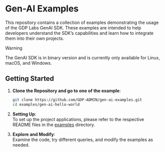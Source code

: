 # Gen-AI Examples

This repository contains a collection of examples demonstrating the usage of the GDP Labs GenAI SDK. These examples are intended to help developers understand the SDK’s capabilities and learn how to integrate them into their own projects.

> [!WARNING]
> The GenAI SDK is in binary version and is currently only available for Linux, macOS, and Windows.

## Getting Started

1. **Clone the Repository and go to one of the example**:

   ```bash
   git clone https://github.com/GDP-ADMIN/gen-ai-examples.git
   cd examples/gen-ai-hello-world
   ```

2. **Setting Up**:  
   To set up the project applications, please refer to the respective README files in the [examples](./examples) directory.

3. **Explore and Modify**:  
   Examine the code, try different queries, and modify the examples as needed.

